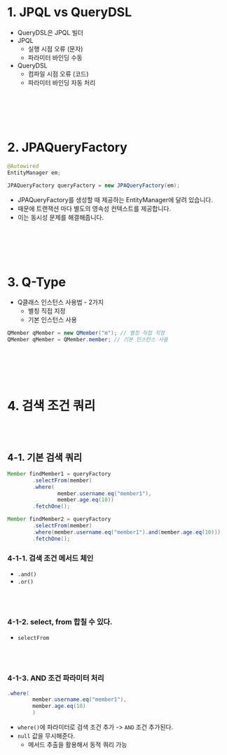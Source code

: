
# 1. JPQL vs QueryDSL

- QueryDSL은 JPQL 빌더
- JPQL
  - 실행 시점 오류 (문자)
  - 파라미터 바인딩 수동
- QueryDSL
  - 컴파일 시점 오류 (코드)
  - 파라미터 바인딩 자동 처리

<br>
<br>
<br>
<br>

# 2. JPAQueryFactory

```java
@Autowired
EntityManager em;

JPAQueryFactory queryFactory = new JPAQueryFactory(em);
```

- JPAQueryFactory를 생성할 때 제공하는 EntityManager에 달려 있습니다.
- 때문에 트랜잭션 마다 별도의 영속성 컨텍스트를 제공합니다.
- 이는 동시성 문제를 해결해줍니다.

<br>
<br>
<br>
<br>

# 3. Q-Type

- Q클래스 인스턴스 사용법 - 2가지
  - 별칭 직접 지정
  - 기본 인스턴스 사용

```java
QMember qMember = new QMember("m"); // 별칭 직접 지정
QMember qMember = QMember.member; // 기본 인스턴스 사용
```

<br>
<br>
<br>
<br>

# 4. 검색 조건 쿼리

<br>
<br>

## 4-1. 기본 검색 쿼리

```java
Member findMember1 = queryFactory
        .selectFrom(member)
        .where(
                member.username.eq("member1"),
                member.age.eq(10))
        .fetchOne();

Member findMember2 = queryFactory
        .selectFrom(member)
        .where(member.username.eq("member1").and(member.age.eq(10)))
        .fetchOne();
```

### 4-1-1. 검색 조건 메서드 체인

- `.and()`
- `.or()`

<br>
<br>

### 4-1-2. select, from 합칠 수 있다.

- `selectFrom`

<br>
<br>

### 4-1-3. AND 조건 파라미터 처리

```java
.where(
        member.username.eq("member1"),
        member.age.eq(10)
        )
```

- `where()`에 파라미터로 검색 조건 추가 -> `AND` 조건 추가된다.
- `null` 값을 무시해준다.
  - 메서드 추출을 활용해서 동적 쿼리 가능



